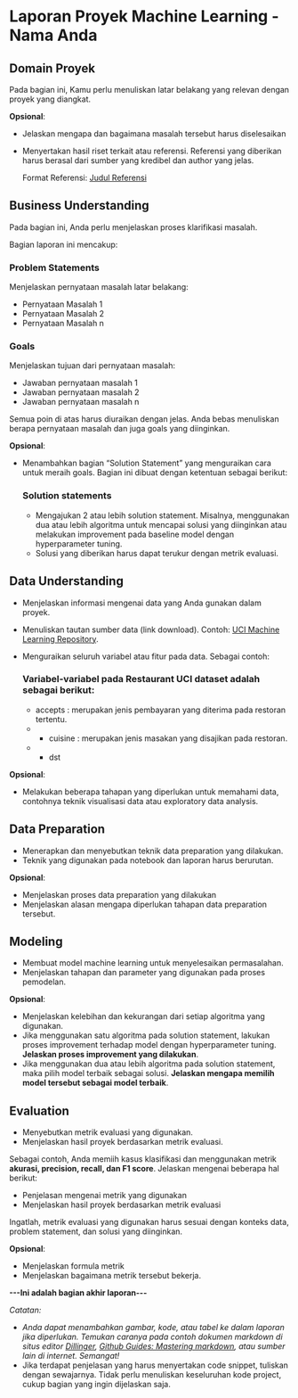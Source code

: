 # Laporan Proyek Machine Learning - Nama Anda

## Domain Proyek

Pada bagian ini, Kamu perlu menuliskan latar belakang yang relevan dengan proyek yang diangkat.

**Opsional**:
- Jelaskan mengapa dan bagaimana masalah tersebut harus diselesaikan
- Menyertakan hasil riset terkait atau referensi. Referensi yang diberikan harus berasal dari sumber yang kredibel dan author yang jelas.
  
  Format Referensi: [Judul Referensi](https://scholar.google.com/) 

## Business Understanding

Pada bagian ini, Anda perlu menjelaskan proses klarifikasi masalah.

Bagian laporan ini mencakup:

### Problem Statements

Menjelaskan pernyataan masalah latar belakang:
- Pernyataan Masalah 1
- Pernyataan Masalah 2
- Pernyataan Masalah n

### Goals

Menjelaskan tujuan dari pernyataan masalah:
- Jawaban pernyataan masalah 1
- Jawaban pernyataan masalah 2
- Jawaban pernyataan masalah n

Semua poin di atas harus diuraikan dengan jelas. Anda bebas menuliskan berapa pernyataan masalah dan juga goals yang diinginkan.

**Opsional**:
- Menambahkan bagian “Solution Statement” yang menguraikan cara untuk meraih goals. Bagian ini dibuat dengan ketentuan sebagai berikut: 

    ### Solution statements
    - Mengajukan 2 atau lebih solution statement. Misalnya, menggunakan dua atau lebih algoritma untuk mencapai solusi yang diinginkan atau melakukan improvement pada baseline model dengan hyperparameter tuning.
    - Solusi yang diberikan harus dapat terukur dengan metrik evaluasi.

## Data Understanding
- Menjelaskan informasi mengenai data yang Anda gunakan dalam proyek. 
- Menuliskan tautan sumber data (link download). Contoh: [UCI Machine Learning Repository](https://archive.ics.uci.edu/ml/datasets/Restaurant+%26+consumer+data).
- Menguraikan seluruh variabel atau fitur pada data. Sebagai contoh:  

    ### Variabel-variabel pada Restaurant UCI dataset adalah sebagai berikut:
    - accepts : merupakan jenis pembayaran yang diterima pada restoran tertentu.
    - - cuisine : merupakan jenis masakan yang disajikan pada restoran.
    - - dst

**Opsional**:
- Melakukan beberapa tahapan yang diperlukan untuk memahami data, contohnya teknik visualisasi data atau exploratory data analysis.

## Data Preparation
- Menerapkan dan menyebutkan teknik data preparation yang dilakukan. 
- Teknik yang digunakan pada notebook dan laporan harus berurutan.

**Opsional**: 
- Menjelaskan proses data preparation yang dilakukan
- Menjelaskan alasan mengapa diperlukan tahapan data preparation tersebut.

## Modeling
- Membuat model machine learning untuk menyelesaikan permasalahan. 
- Menjelaskan tahapan dan parameter yang digunakan pada proses pemodelan.

**Opsional**: 
- Menjelaskan kelebihan dan kekurangan dari setiap algoritma yang digunakan.
- Jika menggunakan satu algoritma pada solution statement, lakukan proses improvement terhadap model dengan hyperparameter tuning. **Jelaskan proses improvement yang dilakukan**.
- Jika menggunakan dua atau lebih algoritma pada solution statement, maka pilih model terbaik sebagai solusi. **Jelaskan mengapa memilih model tersebut sebagai model terbaik**.

## Evaluation
- Menyebutkan metrik evaluasi yang digunakan. 
- Menjelaskan hasil proyek berdasarkan metrik evaluasi.

Sebagai contoh, Anda memiih kasus klasifikasi dan menggunakan metrik **akurasi, precision, recall, dan F1 score**. Jelaskan mengenai beberapa hal berikut:
- Penjelasan mengenai metrik yang digunakan
- Menjelaskan hasil proyek berdasarkan metrik evaluasi

Ingatlah, metrik evaluasi yang digunakan harus sesuai dengan konteks data, problem statement, dan solusi yang diinginkan.

**Opsional**: 
- Menjelaskan formula metrik
- Menjelaskan bagaimana metrik tersebut bekerja.

**---Ini adalah bagian akhir laporan---**

_Catatan:_
- _Anda dapat menambahkan gambar, kode, atau tabel ke dalam laporan jika diperlukan. Temukan caranya pada contoh dokumen markdown di situs editor [Dillinger](https://dillinger.io/), [Github Guides: Mastering markdown](https://guides.github.com/features/mastering-markdown/), atau sumber lain di internet. Semangat!_
- Jika terdapat penjelasan yang harus menyertakan code snippet, tuliskan dengan sewajarnya. Tidak perlu menuliskan keseluruhan kode project, cukup bagian yang ingin dijelaskan saja.

